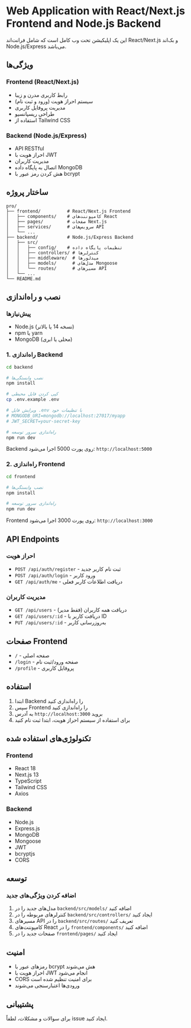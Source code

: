 # Web Application with React/Next.js Frontend and Node.js Backend

این یک اپلیکیشن تحت وب کامل است که شامل فرانت‌اند React/Next.js و بک‌اند Node.js/Express می‌باشد.

## ویژگی‌ها

### Frontend (React/Next.js)
- رابط کاربری مدرن و زیبا
- سیستم احراز هویت (ورود و ثبت نام)
- مدیریت پروفایل کاربری
- طراحی ریسپانسیو
- استفاده از Tailwind CSS

### Backend (Node.js/Express)
- API RESTful
- احراز هویت با JWT
- مدیریت کاربران
- اتصال به پایگاه داده MongoDB
- هش کردن رمز عبور با bcrypt

## ساختار پروژه

```
pro/
├── frontend/          # React/Next.js Frontend
│   ├── components/    # کامپوننت‌های React
│   ├── pages/         # صفحات Next.js
│   ├── services/      # سرویس‌های API
│   └── ...
├── backend/           # Node.js/Express Backend
│   ├── src/
│   │   ├── config/    # تنظیمات پایگاه داده
│   │   ├── controllers/ # کنترلرها
│   │   ├── middleware/  # میدلورها
│   │   ├── models/      # مدل‌های Mongoose
│   │   └── routes/      # مسیرهای API
│   └── ...
└── README.md
```

## نصب و راه‌اندازی

### پیش‌نیازها
- Node.js (نسخه 14 یا بالاتر)
- npm یا yarn
- MongoDB (محلی یا ابری)

### 1. راه‌اندازی Backend

```bash
cd backend

# نصب وابستگی‌ها
npm install

# کپی کردن فایل محیطی
cp .env.example .env

# ویرایش فایل .env با تنظیمات خود
# MONGODB_URI=mongodb://localhost:27017/myapp
# JWT_SECRET=your-secret-key

# راه‌اندازی سرور توسعه
npm run dev
```

Backend روی پورت 5000 اجرا می‌شود: `http://localhost:5000`

### 2. راه‌اندازی Frontend

```bash
cd frontend

# نصب وابستگی‌ها
npm install

# راه‌اندازی سرور توسعه
npm run dev
```

Frontend روی پورت 3000 اجرا می‌شود: `http://localhost:3000`

## API Endpoints

### احراز هویت
- `POST /api/auth/register` - ثبت نام کاربر جدید
- `POST /api/auth/login` - ورود کاربر
- `GET /api/auth/me` - دریافت اطلاعات کاربر فعلی

### مدیریت کاربران
- `GET /api/users` - دریافت همه کاربران (فقط مدیر)
- `GET /api/users/:id` - دریافت کاربر با ID
- `PUT /api/users/:id` - به‌روزرسانی کاربر

## صفحات Frontend

- `/` - صفحه اصلی
- `/login` - صفحه ورود/ثبت نام
- `/profile` - پروفایل کاربری

## استفاده

1. ابتدا Backend را راه‌اندازی کنید
2. سپس Frontend را راه‌اندازی کنید
3. به آدرس `http://localhost:3000` بروید
4. برای استفاده از سیستم احراز هویت، ابتدا ثبت نام کنید

## تکنولوژی‌های استفاده شده

### Frontend
- React 18
- Next.js 13
- TypeScript
- Tailwind CSS
- Axios

### Backend
- Node.js
- Express.js
- MongoDB
- Mongoose
- JWT
- bcryptjs
- CORS

## توسعه

### اضافه کردن ویژگی‌های جدید
1. مدل‌های جدید را در `backend/src/models/` اضافه کنید
2. کنترلرهای مربوطه را در `backend/src/controllers/` ایجاد کنید
3. مسیرهای API را در `backend/src/routes/` تعریف کنید
4. کامپوننت‌های React را در `frontend/components/` اضافه کنید
5. صفحات جدید را در `frontend/pages/` ایجاد کنید

## امنیت
- رمزهای عبور با bcrypt هش می‌شوند
- احراز هویت با JWT انجام می‌شود
- CORS برای امنیت تنظیم شده است
- ورودی‌ها اعتبارسنجی می‌شوند

## پشتیبانی
برای سوالات و مشکلات، لطفاً issue ایجاد کنید. 